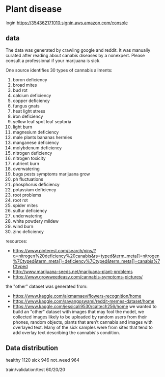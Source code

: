 # Plant disease

login https://354362171010.signin.aws.amazon.com/console

## data

The data was generated by crawling google and reddit.
It was manually curated after reading about canabis diseases by a nonexpert.
Please consult a professional if your marijuana is sick.

One source identifies 30 types of cannabis ailments:
1. boron deficiency
1. broad mites
1. bud rot
1. calcium deficiency
1. copper deficiency
1. fungus gnats
1. heat light stress
1. iron deficiency
1. yellow leaf spot leaf septoria
1. light burn
1. magnesium deficiency
1. male plants bananas hermies
1. manganese deficiency
1. molybdenum deficiency
1. nitrogen deficiency
1. nitrogen toxicity
1. nutrient burn
1. overwatering
1. bugs pests symptoms marijuana grow
1. ph fluctuations
1. phosphorus deficiency
1. potassium deficiency
1. root problems
1. root rot
1. spider mites
1. sulfur deficiency
1. underwatering
1. white powdery mildew
1. wind burn
1. zinc deficiency

resources:
* https://www.pinterest.com/search/pins/?q=nitrogen%20deficiency%20canabis&rs=typed&term_meta[]=nitrogen%7Ctyped&term_meta[]=deficiency%7Ctyped&term_meta[]=canabis%7Ctyped
* http://www.marijuana-seeds.net/marijuana-plant-problems
* https://www.growweedeasy.com/cannabis-symptoms-pictures/

the "other" dataset was generated from:
* https://www.kaggle.com/alxmamaev/flowers-recognition/home
* https://www.kaggle.com/sayangoswami/reddit-memes-dataset/home
* https://www.kaggle.com/jessicali9530/caltech256/home
we wanted to build an "other" dataset with images that may fool the model, we
collected images likely to be uploaded by random users from their phones, random
objects, plants that aren't cannabis and images with overlayed text. Many of
the sick samples were from sites that tend to add overlay text describing the
cannabis's condition.

## Data distribution
healthy  1120
sick     946
not_weed 964

train/validation/test
60/20/20
